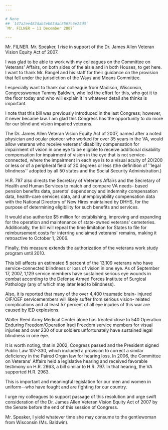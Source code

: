 ```yaml
---
---

# None
## `147a2ee482dab3eb63dac8567c6e25d3`
`Mr. FILNER — 11 December 2007`

---
```



Mr. FILNER. Mr. Speaker, I rise in support of the Dr. James Allen 
Veteran Vision Equity Act of 2007.

I was glad to be able to work with my colleagues on the Committee on 
Veterans' Affairs, on both sides of the aisle and in both Houses, to 
get here. I want to thank Mr. Rangel and his staff for their guidance 
on the provision that fell under the jurisdiction of the Ways and Means 
Committee.

I especially want to thank our colleague from Madison, Wisconsin, 
Congresswoman Tammy Baldwin, who led the effort for this, who got it to 
the floor today and who will explain it in whatever detail she thinks 
is important.

I note that this bill was previously introduced in the last Congress; 
however, it never became law. I am glad this Congress has the 
opportunity to do more for our blind and vision impaired veterans.

The Dr. James Allen Veteran Vision Equity Act of 2007, named after a 
noted physician and ocular pioneer who worked for over 35 years in the 
VA, would allow veterans who receive veterans' disability compensation 
for impairment of vision in one eye to be eligible to receive 
additional disability compensation for impairment of vision in the eye 
that is not service-connected, where the impairment in each eye is to a 
visual acuity of 20/200 or less or of a peripheral field of 20 degrees 
or less (the definition of ''legal blindness'' adopted by all 50 states 
and the Social Security Administration.)



H.R. 797 also directs the Secretary of Veterans Affairs and the 
Secretary of Health and Human Services to match and compare VA needs-
based pension benefits data, parents' dependency and indemnity 
compensation data, health-care services data, and unemployability 
compensation data with the National Directory of New Hires maintained 
by DHHS, for the purpose of determining eligibility for such benefits 
and services.

It would also authorize $5 million for establishing, improving and 
expanding for the operation and maintenance of state-owned veterans' 
cemeteries. Additionally, the bill will repeal the time limitation for 
States to file for reimbursement costs for interring unclaimed 
veterans' remains, making it retroactive to October 1, 2006.

Finally, this measure extends the authorization of the veterans work 
study program until 2010.

This bill affects an estimated 5 percent of the 13,109 veterans who 
have service-connected blindness or loss of vision in one eye. As of 
September 17, 2007, 1,129 service members have sustained serious eye 
wounds in combat according to the Defense Armed Forces Institute of 
Surgical Pathology (any of which may later lead to blindness).

Also, it is reported that many of the over 4,400 traumatic brain-
injured OIF/OEF servicemembers will likely suffer from serious vision-
related complications and at least 57 percent of all eye injuries of 
this war are caused by lED explosions.

Walter Reed Army Medical Center alone has treated close to 540 
Operation Enduring Freedom/Operation Iraqi Freedom service members for 
visual injuries and over 230 of our soldiers unfortunately have 
sustained legal blindness in one eye.

It is worth noting, that in 2002, Congress passed and the President 
signed Public Law 107-330, which included a provision to correct a 
similar deficiency in the Paired Organ law for hearing loss. In 2006, 
the Committee on Veterans' Affairs held a legislative hearing and 
received favorable testimony on H.R. 2963, a bill similar to H.R. 797. 
In that hearing, the VA supported H.R. 2963.

This is important and meaningful legislation for our men and women in 
uniform--who have fought and are fighting for our country.

I urge my colleagues to support passage of this resolution and urge 
swift consideration of the Dr. James Allen Veteran Vision Equity Act of 
2007 by the Senate before the end of this session of Congress.

Mr. Speaker, I yield whatever time she may consume to the gentlewoman 
from Wisconsin (Ms. Baldwin).